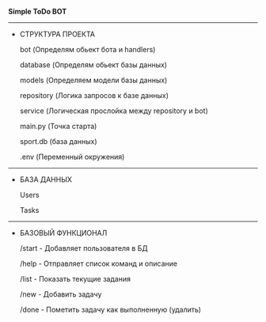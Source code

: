 **Simple ToDo BOT**
***
* СТРУКТУРА ПРОЕКТА


    bot         (Определям обьект бота и handlers)

    database    (Определям обьект базы данных)

    models      (Определяем модели базы данных)

    repository  (Логика запросов к базе данных)
    
    service     (Логическая прослойка между repository и bot)

    main.py     (Точка старта)

    sport.db    (база данных)

    .env        (Переменный окружения)

***
* БАЗА ДАННЫХ


    Users

    Tasks
***
* БАЗОВЫЙ ФУНКЦИОНАЛ


    /start - Добавляет пользователя в БД

    /help - Отправляет список команд и описание
    
    /list - Показать текущие задания

    /new - Добавить задачу

    /done - Пометить задачу как выполненную (удалить)
    
    
